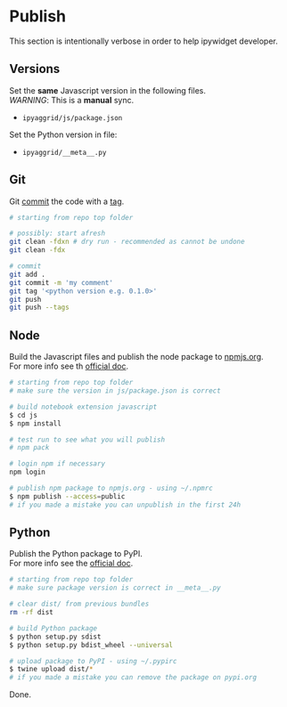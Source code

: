

# Publish

This section is intentionally verbose in order to help ipywidget developer.  

## Versions

Set the **same** Javascript version in the following files.  
_WARNING_: This is a **manual** sync.

+ `ipyaggrid/js/package.json`

Set the Python version in file:
+ `ipyaggrid/__meta__.py`

## Git

Git [commit](https://git-scm.com/docs/git-commit) the code with a [tag](https://git-scm.com/docs/git-tag).

```bash
# starting from repo top folder

# possibly: start afresh
git clean -fdxn # dry run - recommended as cannot be undone
git clean -fdx

# commit
git add .
git commit -m 'my comment'
git tag '<python version e.g. 0.1.0>'
git push
git push --tags
```

## Node

Build the Javascript files and publish the node package to [npmjs.org](https://www.npmjs.com/).  
For more info see th [official doc](https://docs.npmjs.com/getting-started/publishing-npm-packages).

```bash
# starting from repo top folder
# make sure the version in js/package.json is correct

# build notebook extension javascript
$ cd js
$ npm install

# test run to see what you will publish
# npm pack

# login npm if necessary
npm login

# publish npm package to npmjs.org - using ~/.npmrc
$ npm publish --access=public
# if you made a mistake you can unpublish in the first 24h
```

## Python

Publish the Python package to PyPI.  
For more info see the [official doc](https://packaging.python.org/tutorials/distributing-packages/). 

```bash
# starting from repo top folder
# make sure package version is correct in __meta__.py

# clear dist/ from previous bundles
rm -rf dist

# build Python package
$ python setup.py sdist
$ python setup.py bdist_wheel --universal

# upload package to PyPI - using ~/.pypirc
$ twine upload dist/*
# if you made a mistake you can remove the package on pypi.org
```

Done.

